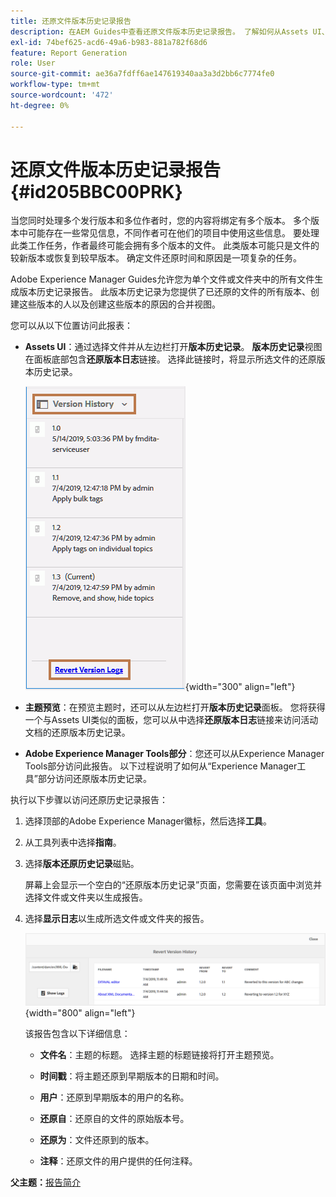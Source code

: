 ```yaml
---
title: 还原文件版本历史记录报告
description: 在AEM Guides中查看还原文件版本历史记录报告。 了解如何从Assets UI、主题预览和AEM工具选择访问还原版本日志。
exl-id: 74bef625-acd6-49a6-b983-881a782f68d6
feature: Report Generation
role: User
source-git-commit: ae36a7fdff6ae147619340aa3a3d2bb6c7774fe0
workflow-type: tm+mt
source-wordcount: '472'
ht-degree: 0%

---
```


# 还原文件版本历史记录报告 {#id205BBC00PRK}

当您同时处理多个发行版本和多位作者时，您的内容将绑定有多个版本。 多个版本中可能存在一些常见信息，不同作者可在他们的项目中使用这些信息。 要处理此类工作任务，作者最终可能会拥有多个版本的文件。 此类版本可能只是文件的较新版本或恢复到较早版本。 确定文件还原时间和原因是一项复杂的任务。

Adobe Experience Manager Guides允许您为单个文件或文件夹中的所有文件生成版本历史记录报告。 此版本历史记录为您提供了已还原的文件的所有版本、创建这些版本的人以及创建这些版本的原因的合并视图。

您可以从以下位置访问此报表：

- **Assets UI**：通过选择文件并从左边栏打开&#x200B;**版本历史记录**。 **版本历史记录**&#x200B;视图在面板底部包含&#x200B;**还原版本日志**&#x200B;链接。 选择此链接时，将显示所选文件的还原版本历史记录。

  ![](images/revert-log-from-assets-ui.png){width="300" align="left"}

- **主题预览**：在预览主题时，还可以从左边栏打开&#x200B;**版本历史记录**&#x200B;面板。 您将获得一个与Assets UI类似的面板，您可以从中选择&#x200B;**还原版本日志**&#x200B;链接来访问活动文档的还原版本历史记录。

- **Adobe Experience Manager Tools部分**：您还可以从Experience Manager Tools部分访问此报告。 以下过程说明了如何从“Experience Manager工具”部分访问还原版本历史记录。


执行以下步骤以访问还原历史记录报告：

1. 选择顶部的Adobe Experience Manager徽标，然后选择&#x200B;**工具**。

1. 从工具列表中选择&#x200B;**指南**。

1. 选择&#x200B;**版本还原历史记录**&#x200B;磁贴。

   屏幕上会显示一个空白的“还原版本历史记录”页面，您需要在该页面中浏览并选择文件或文件夹以生成报告。

1. 选择&#x200B;**显示日志**&#x200B;以生成所选文件或文件夹的报告。

   ![](images/revert-version-history-report.png){width="800" align="left"}

   该报告包含以下详细信息：

   - **文件名**：主题的标题。 选择主题的标题链接将打开主题预览。

   - **时间戳**：将主题还原到早期版本的日期和时间。

   - **用户**：还原到早期版本的用户的名称。

   - **还原自**：还原自的文件的原始版本号。

   - **还原为**：文件还原到的版本。

   - **注释**：还原文件的用户提供的任何注释。


**父主题：**[&#x200B;报告简介](reports-intro.md)
